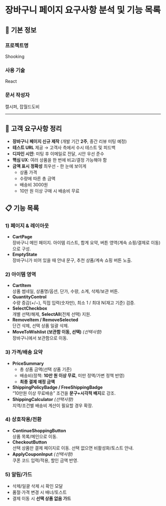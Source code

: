 # 장바구니 페이지 요구사항 분석 및 기능 목록

## 📌 기본 정보
### 프로젝트명  
Shooking

### 사용 기술  
React

### 문서 작성자  
캘시퍼, 잡월드도비

---

## 📝 고객 요구사항 정리
- **장바구니 페이지 신규 제작** (개발 기간 **2주**, 중간 리뷰 미팅 예정)
- **테스트 URL** 제공 → 고객사 측에서 수시 테스트 및 피드백
- **디자인 시안**: 미팅 후 이메일로 전달, 시안 우선 준수
- **핵심 UX**: 여러 상품을 한 번에 비교/결정 가능해야 함
- **금액 표시 정확성** 최우선 - 한 눈에 보이게
  - 상품 가격
  - 수량에 따른 총 금액
  - 배송비 3000원
  - 10만 원 이상 구매 시 배송비 무료

## 📋 기능 목록

### 1) 페이지 & 레이아웃
- **CartPage**  
  장바구니 메인 페이지. 아이템 리스트, 합계 요약, 버튼 영역(계속 쇼핑/결제로 이동)으로 구성.
- **EmptyState**  
  장바구니가 비어 있을 때 안내 문구, 추천 상품/계속 쇼핑 버튼 노출.

### 2) 아이템 영역
- **CartItem**  
  상품 썸네일, 상품명/옵션, 단가, 수량, 소계, 삭제/보관 버튼.
- **QuantityControl**  
  수량 증감(+/−), 직접 입력(숫자만), 최소 1 / 최대 N(재고 기준) 검증.
- **SelectCheckbox**  
  개별 선택/해제, **SelectAll**(전체 선택) 지원.
- **RemoveItem / RemoveSelected**  
  단건 삭제, 선택 상품 일괄 삭제.
- **MoveToWishlist (보관함 이동, 선택)** *(선택사항)*  
  장바구니에서 보관함으로 이동.

### 3) 가격/배송 요약
- **PriceSummary**  
  - 총 상품 금액(선택 상품 기준)  
  - 배송비(정책: **10만 원 이상 무료**, 미만 정액/가변 정책 반영)  
  - **최종 결제 예정 금액**
- **ShippingPolicyBadge / FreeShippingBadge**  
  “10만원 이상 무료배송” 조건을 **문구+시각적 배지**로 강조.
- **ShippingCalculator** *(선택사항)*  
  지역/조건별 배송비 계산이 필요할 경우 확장.

### 4) 상호작용/전환
- **ContinueShoppingButton**  
  상품 목록/메인으로 이동.
- **CheckoutButton**  
  선택 상품만 결제 페이지로 이동. 선택 없으면 비활성화/토스트 안내.
- **ApplyCouponInput** *(선택사항)*  
  쿠폰 코드 입력/적용, 할인 금액 반영.

### 5) 알림/가드
- 삭제/일괄 삭제 시 확인 모달
- 품절·가격 변경 시 배너/토스트
- 결제 이동 시 **선택 상품 없음 가드**
